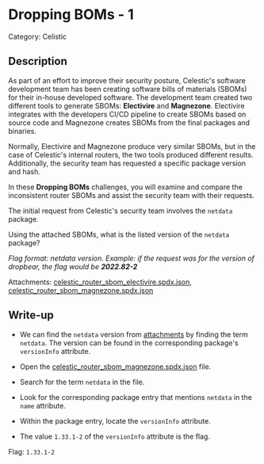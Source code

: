 # Dropping BOMs - 1
Category: Celistic

## Description
As part of an effort to improve their security posture, Celestic's software development team has been creating software bills of materials (SBOMs) for their in-house developed software. The development team created two different tools to generate SBOMs: **Electivire** and **Magnezone**. Electivire integrates with the developers CI/CD pipeline to create SBOMs based on source code and Magnezone creates SBOMs from the final packages and binaries.

Normally, Electivire and Magnezone produce very similar SBOMs, but in the case of Celestic's internal routers, the two tools produced different results. Additionally, the security team has requested a specific package version and hash.

In these **Dropping BOMs** challenges, you will examine and compare the inconsistent router SBOMs and assist the security team with their requests.

The initial request from Celestic's security team involves the `netdata` package.

Using the attached SBOMs, what is the listed version of the `netdata` package?

*Flag format: netdata version. Example: if the request was for the version of dropbear, the flag would be **2022.82-2***

Attachments: [celestic_router_sbom_electivire.spdx.json](attachments/celestic_router_sbom_electivire.spdx.json), [celestic_router_sbom_magnezone.spdx.json](attachments/celestic_router_sbom_magnezone.spdx.json)

## Write-up
- We can find the `netdata` version from [attachments](attachments/celestic_router_sbom_magnezone.spdx.json) by finding the term `netdata`. The version can be found in the corresponding package's `versionInfo` attribute.

- Open the [celestic_router_sbom_magnezone.spdx.json](attachments/celestic_router_sbom_magnezone.spdx.json) file.
- Search for the term `netdata` in the file.
- Look for the corresponding package entry that mentions `netdata` in the `name` attribute.
- Within the package entry, locate the `versionInfo` attribute.
- The value `1.33.1-2` of the `versionInfo` attribute is the flag.

Flag: `1.33.1-2`
